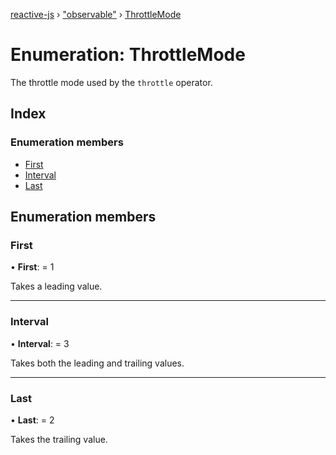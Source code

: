 [reactive-js](../README.md) › ["observable"](../modules/_observable_.md) › [ThrottleMode](_observable_.throttlemode.md)

# Enumeration: ThrottleMode

The throttle mode used by the `throttle` operator.

## Index

### Enumeration members

* [First](_observable_.throttlemode.md#first)
* [Interval](_observable_.throttlemode.md#interval)
* [Last](_observable_.throttlemode.md#last)

## Enumeration members

###  First

• **First**: = 1

Takes a leading value.

___

###  Interval

• **Interval**: = 3

Takes both the leading and trailing values.

___

###  Last

• **Last**: = 2

Takes the trailing value.
